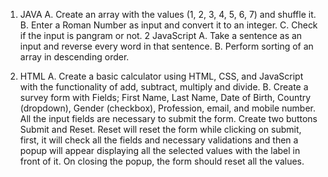 1. JAVA
A. Create an array with the values (1, 2, 3, 4, 5, 6, 7) and shuffle it.
B. Enter a Roman Number as input and convert it to an integer. 
C. Check if the input is pangram or not. 
2 JavaScript
A. Take a sentence as an input and reverse every word in that sentence.
B. Perform sorting of an array in descending order.

3. HTML
A. Create a basic calculator using HTML, CSS, and JavaScript with the functionality of add,
subtract, multiply and divide.
B. Create a survey form with Fields; First Name, Last Name, Date of Birth, Country (dropdown),
Gender (checkbox), Profession, email, and mobile number. All the input fields are
necessary to submit the form. Create two buttons Submit and Reset. Reset will reset the
form while clicking on submit, first, it will check all the fields and necessary validations and
then a popup will appear displaying all the selected values with the label in front of it. On
closing the popup, the form should reset all the values. 
